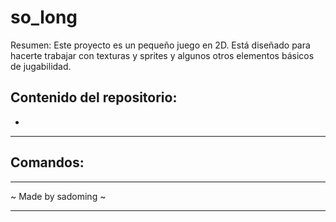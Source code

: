 # so_long
Resumen: Este proyecto es un pequeño juego en 2D. Está diseñado para hacerte
trabajar con texturas y sprites y algunos otros elementos básicos de jugabilidad.

## Contenido del repositorio:
- 

***
## Comandos:

***
~ Made by sadoming ~
***
